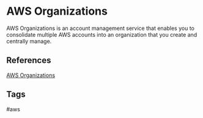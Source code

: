# AWS Organizations

AWS Organizations is an account management service that enables you to consolidate multiple AWS accounts into an organization that you create and centrally manage.  

## References
[AWS Organizations](https://docs.aws.amazon.com/organizations/latest/userguide/orgs_introduction.html)  

## Tags
#aws
